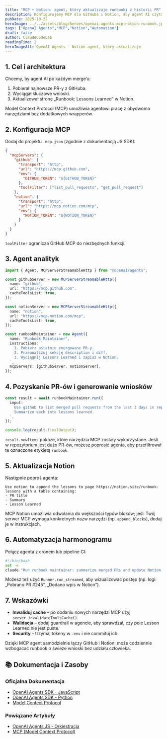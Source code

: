 ```yaml
---
title: "MCP + Notion: agent, który aktualizuje runbooki z historii PR"
description: Konfigurujemy MCP dla GitHuba i Notion, aby agent AI czytał pull requesty i automatycznie dopisywał Lessons Learned w bazie runbooków.
pubDate: 2025-10-22
heroImage: ../../assets/blog/heroes/openai-agents-mcp-notion-runbook.jpg
tags: ["OpenAI Agents","MCP","Notion","Automation"]
draft: false
author: ClaudeCodeLab
readingTime: 2
heroImageAlt: OpenAI Agents - Notion agent, który aktualizuje
---
```





## 1. Cel i architektura

Chcemy, by agent AI po każdym merge’u:

1. Pobierał najnowsze PR-y z GitHuba.  
2. Wyciągał kluczowe wnioski.  
3. Aktualizował stronę „Runbook: Lessons Learned” w Notion.

Model Context Protocol (MCP) umożliwia agentowi pracę z obydwoma narzędziami bez dodatkowych wrapperów.

## 2. Konfiguracja MCP

Dodaj do projektu `.mcp.json` (zgodnie z dokumentacją JS SDK):

```json
{
  "mcpServers": {
    "github": {
      "transport": "http",
      "url": "https://mcp.github.com",
      "env": {
        "GITHUB_TOKEN": "${GITHUB_TOKEN}"
      },
      "toolFilter": ["list_pull_requests", "get_pull_request"]
    },
    "notion": {
      "transport": "http",
      "url": "https://mcp.notion.com/mcp",
      "env": {
        "NOTION_TOKEN": "${NOTION_TOKEN}"
      }
    }
  }
}
```

`toolFilter` ogranicza GitHub MCP do niezbędnych funkcji.

## 3. Agent analityk

```typescript
import { Agent, MCPServerStreamableHttp } from "@openai/agents";

const githubServer = new MCPServerStreamableHttp({
  name: "github",
  url: "https://mcp.github.com",
  cacheToolsList: true,
});

const notionServer = new MCPServerStreamableHttp({
  name: "notion",
  url: "https://mcp.notion.com/mcp",
  cacheToolsList: true,
});

const runbookMaintainer = new Agent({
  name: "Runbook Maintainer",
  instructions: `
    1. Pobierz ostatnie zmergowane PR-y.
    2. Przeanalizuj sekcję description i diff.
    3. Wyciągnij Lessons Learned i zapisz w Notion.
  `,
  mcpServers: [githubServer, notionServer],
});
```

## 4. Pozyskanie PR-ów i generowanie wniosków

```typescript
const result = await runbookMaintainer.run({
  input: `
    Use github to list merged pull requests from the last 3 days in repo org/repo.
    Summarize each into lessons learned.
  `,
});

console.log(result.finalOutput);
```

`result.newItems` pokaże, które narzędzia MCP zostały wykorzystane. Jeśli w repozytorium jest dużo PR-ów, możesz poprosić agenta, aby przefiltrował te oznaczone etykietą `runbook`.

## 5. Aktualizacja Notion

Następnie poproś agenta:

```
Use notion to append the lessons to page https://notion.site/runbook-lessons with a table containing:
- PR title
- Summary
- Lesson Learned
```

MCP Notion umożliwia odwołania do większości typów bloków; jeśli Twój serwer MCP wymaga konkretnych nazw narzędzi (np. `append_blocks`), dodaj je w instrukcjach.

## 6. Automatyzacja harmonogramu

Połącz agenta z cronem lub pipeline CI:

```bash
#!/bin/bash
set -e
claude "Run runbook maintainer: summarize merged PRs and update Notion."
```

Możesz też użyć `Runner.run_streamed`, aby wizualizować postęp (np. logi: „Pobrano PR #245”, „Dodano wpis w Notion”).

## 7. Wskazówki

- **Inwaliduj cache** – po dodaniu nowych narzędzi MCP użyj `server.invalidateToolsCache()`.  
- **Walidacja** – dodaj guardrail w agencie, aby sprawdzał, czy pole Lesson Learned nie jest puste.  
- **Security** – trzymaj tokeny w `.env` i nie commituj ich.

Dzięki MCP agent samodzielnie łączy GitHub i Notion: może codziennie wzbogacać runbook o świeże wnioski bez udziału człowieka.

## 📚 Dokumentacja i Zasoby

### Oficjalna Dokumentacja
- [OpenAI Agents SDK - JavaScript](https://openai.github.io/openai-agents-js/)
- [OpenAI Agents SDK - Python](https://openai.github.io/openai-agents-python/)
- [Model Context Protocol](https://modelcontextprotocol.io/)

### Powiązane Artykuły
- [OpenAI Agents JS - Orkiestracja](/blog/openai-agents-js-orkiestracja)
- [MCP (Model Context Protocol)](/blog/mcp-model-context-protocol)
